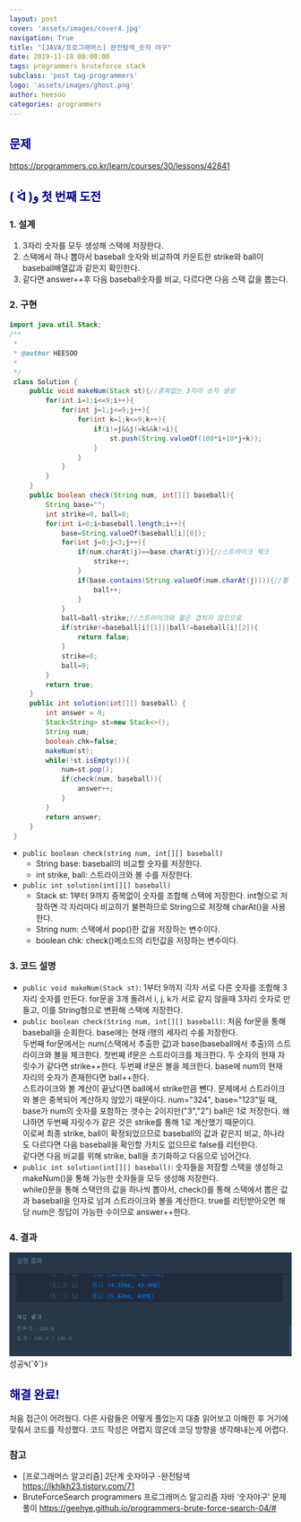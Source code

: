 ```yaml
---
layout: post
cover: 'assets/images/cover4.jpg'
navigation: True
title: "[JAVA/프로그래머스] 완전탐색_숫자 야구"
date: 2019-11-18 00:00:00
tags: programmers bruteforce stack
subclass: 'post tag-programmers'
logo: 'assets/images/ghost.png'
author: heesoo
categories: programmers
---
```

## <span style="color:navy">문제</span>
<https://programmers.co.kr/learn/courses/30/lessons/42841>

## <span style="color:navy">( ᐛ )و 첫 번째 도전</span>

### 1. 설계
1. 3자리 숫자를 모두 생성해 스택에 저장한다.
2. 스택에서 하나 뽑아서 baseball 숫자와 비교하여 카운트한 strike와 ball이 baseball배열값과 같은지 확인한다.
3. 같다면 answer++후 다음 baseball숫자를 비교, 다르다면 다음 스택 값을 뽑는다.

### 2. 구현
```java
import java.util.Stack;
/**
 *
 * @author HEESOO
 *
 */
 class Solution {
     public void makeNum(Stack st){//중복없는 3자리 숫자 생성
         for(int i=1;i<=9;i++){
             for(int j=1;j<=9;j++){
                 for(int k=1;k<=9;k++){
                     if(i!=j&&j!=k&&k!=i){
                         st.push(String.valueOf(100*i+10*j+k));
                     }
                 }
             }
         }
     }
     public boolean check(String num, int[][] baseball){
         String base="";
         int strike=0, ball=0;
         for(int i=0;i<baseball.length;i++){
             base=String.valueOf(baseball[i][0]);
             for(int j=0;j<3;j++){
                 if(num.charAt(j)==base.charAt(j)){//스트라이크 체크
                     strike++;
                 }
                 if(base.contains(String.valueOf(num.charAt(j)))){//볼 체크
                     ball++;
                 }
             }
             ball=ball-strike;//스트라이크와 볼은 겹치지 않으므로
             if(strike!=baseball[i][1]||ball!=baseball[i][2]){
                 return false;
             }
             strike=0;
             ball=0;
         }
         return true;
     }
     public int solution(int[][] baseball) {
         int answer = 0;
         Stack<String> st=new Stack<>();
         String num;
         boolean chk=false;
         makeNum(st);
         while(!st.isEmpty()){
             num=st.pop();
             if(check(num, baseball)){
                 answer++;
             }
         }
         return answer;
     }
 }
```  

- `public boolean check(string num, int[][] baseball)`
  - String base: baseball의 비교할 숫자를 저장한다.
  - int strike, ball: 스트라이크와 볼 수를 저장한다.
- `public int solution(int[][] baseball)`
  - Stack<String> st: 1부터 9까지 중복없이 숫자를 조합해 스택에 저장한다. int형으로 저장하면 각 자리마다 비교하기 불편하므로 String으로 저장해 charAt()을 사용한다.
  - String num: 스택에서 pop()한 값을 저장하는 변수이다.
  - boolean chk: check()메소드의 리턴값을 저장하는 변수이다.

### 3. 코드 설명  
- `public void makeNum(Stack st)`: 1부터 9까지 각자 서로 다른 숫자를 조합해 3자리 숫자를 만든다. for문을 3개 돌려서 i, j, k가 서로 같지 않을때 3자리 숫자로 만들고, 이를 String형으로 변환해 스택에 저장한다.
- `public boolean check(String num, int[][] baseball)`: 처음 for문을 통해 baseball을 순회한다. base에는 현재 i행의 세자리 수를 저장한다.  
두번째 for문에서는 num(스택에서 추출한 값)과 base(baseball에서 추출)의 스트라이크와 볼을 체크한다. 첫번째 if문은 스트라이크를 체크한다. 두 숫자의 현재 자릿수가 같다면 strike++한다. 두번째 if문은 볼을 체크한다. base에 num의 현재 자리의 숫자가 존재한다면 ball++한다.  
스트라이크와 볼 계산이 끝났다면 ball에서 strike만큼 뺀다. 문제에서 스트라이크와 볼은 중복되어 계산하지 않았기 때문이다. num="324", base="123"일 때, base가 num의 숫자를 포함하는 갯수는 2이지만("3","2") ball은 1로 저장한다. 왜냐하면 두번째 자릿수가 같은 것은 strike를 통해 1로 계산했기 때문이다.  
이로써 최종 strike, ball이 확정되었으므로 baseball의 값과 같은지 비교, 하나라도 다르다면 다음 baseball을 확인할 가치도 없으므로 false를 리턴한다.  
같다면 다음 비교를 위해 strike, ball을 초기화하고 다음으로 넘어간다.
- `public int solution(int[][] baseball)`: 숫자들을 저장할 스택을 생성하고 makeNum()을 통해 가능한 숫자들을 모두 생성해 저장한다.  
while()문을 통해 스택안의 값을 하나씩 뽑아서, check()를 통해 스택에서 뽑은 값과 baseball을 인자로 넘겨 스트라이크와 볼을 계산한다. true를 리턴받아오면 해당 num은 정답이 가능한 수이므로 answer++한다.

### 4. 결과
![실행결과](./assets/images/191117_1.PNG)
성공٩(˘◊˘)۶

## <span style="color:navy">해결 완료!</span>
처음 접근이 어려웠다. 다른 사람들은 어떻게 풀었는지 대충 읽어보고 이해한 후 거기에 맞춰서 코드를 작성했다. 코드 작성은 어렵지 않은데 코딩 방향을 생각해내는게 어렵다.

### 참고
- [프로그래머스 알고리즘] 2단계 숫자야구 -완전탐색 <https://lkhlkh23.tistory.com/71>
- BruteForceSearch programmers 프로그래머스 알고리즘 자바 ‘숫자야구’ 문제풀이 <https://geehye.github.io/programmers-brute-force-search-04/#>
